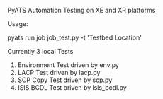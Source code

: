 PyATS Automation Testing on XE and XR platforms

Usage:

pyats run job job_test.py -t 'Testbed Location'

Currently 3 local Tests
 1. Environment Test driven by env.py
 2. LACP Test driven by lacp.py
 3. SCP Copy Test driven by scp.py
 4. ISIS BCDL Test briven by isis_bcdl.py
